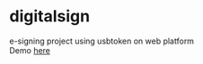 # digitalsign
e-signing project using usbtoken on web platform<br>
Demo [here](https://digitalsign.chungnv.online/) 
